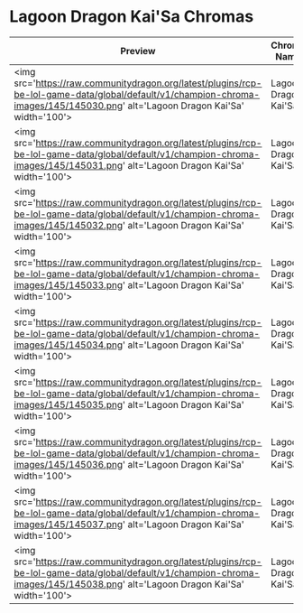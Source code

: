 # Lagoon Dragon Kai'Sa Chromas

| Preview | Chroma Name | Chroma ID |
|---|---|---|
| <img src='https://raw.communitydragon.org/latest/plugins/rcp-be-lol-game-data/global/default/v1/champion-chroma-images/145/145030.png' alt='Lagoon Dragon Kai'Sa' width='100'> | Lagoon Dragon Kai'Sa | 145030 |
| <img src='https://raw.communitydragon.org/latest/plugins/rcp-be-lol-game-data/global/default/v1/champion-chroma-images/145/145031.png' alt='Lagoon Dragon Kai'Sa' width='100'> | Lagoon Dragon Kai'Sa | 145031 |
| <img src='https://raw.communitydragon.org/latest/plugins/rcp-be-lol-game-data/global/default/v1/champion-chroma-images/145/145032.png' alt='Lagoon Dragon Kai'Sa' width='100'> | Lagoon Dragon Kai'Sa | 145032 |
| <img src='https://raw.communitydragon.org/latest/plugins/rcp-be-lol-game-data/global/default/v1/champion-chroma-images/145/145033.png' alt='Lagoon Dragon Kai'Sa' width='100'> | Lagoon Dragon Kai'Sa | 145033 |
| <img src='https://raw.communitydragon.org/latest/plugins/rcp-be-lol-game-data/global/default/v1/champion-chroma-images/145/145034.png' alt='Lagoon Dragon Kai'Sa' width='100'> | Lagoon Dragon Kai'Sa | 145034 |
| <img src='https://raw.communitydragon.org/latest/plugins/rcp-be-lol-game-data/global/default/v1/champion-chroma-images/145/145035.png' alt='Lagoon Dragon Kai'Sa' width='100'> | Lagoon Dragon Kai'Sa | 145035 |
| <img src='https://raw.communitydragon.org/latest/plugins/rcp-be-lol-game-data/global/default/v1/champion-chroma-images/145/145036.png' alt='Lagoon Dragon Kai'Sa' width='100'> | Lagoon Dragon Kai'Sa | 145036 |
| <img src='https://raw.communitydragon.org/latest/plugins/rcp-be-lol-game-data/global/default/v1/champion-chroma-images/145/145037.png' alt='Lagoon Dragon Kai'Sa' width='100'> | Lagoon Dragon Kai'Sa | 145037 |
| <img src='https://raw.communitydragon.org/latest/plugins/rcp-be-lol-game-data/global/default/v1/champion-chroma-images/145/145038.png' alt='Lagoon Dragon Kai'Sa' width='100'> | Lagoon Dragon Kai'Sa | 145038 |
